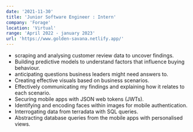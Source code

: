 ```yaml
---
date: '2021-11-30'
title: 'Junior Software Engineer : Intern'
company: 'Forage'
location: 'Virtual'
range: 'April 2022 - january 2023'
url: 'https://www.golden-savana.netlify.app/'
---
```


- scraping and analysing customer review data to uncover findings.
- Building predictive models to understand factors that influence buying behaviour.
- anticipating questions business leaders might need answers to.
- Creating effective visuals based on business scenarios.
- Effectively communicating my findings and explaining how it relates to each scenario.
- Securing mobile apps with JSON web tokens (JWTs).
- Identifying and encoding faces within images for mobile authentication.
- Interrogating data from terradata with SQL queries.
- Abstracting database queries from the mobile apps with personalised views.
